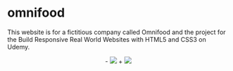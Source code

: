 # omnifood
This website is for a fictitious company called Omnifood and the project for the Build Responsive Real World Websites with HTML5 and CSS3 on Udemy.

 </p>
  
  <p align="center">
 -    <img src="http://imgur.com/hs3CbNZ" />
 +    <img src="http://imgur.com/hs3CbNZ.png" />
  </p>
